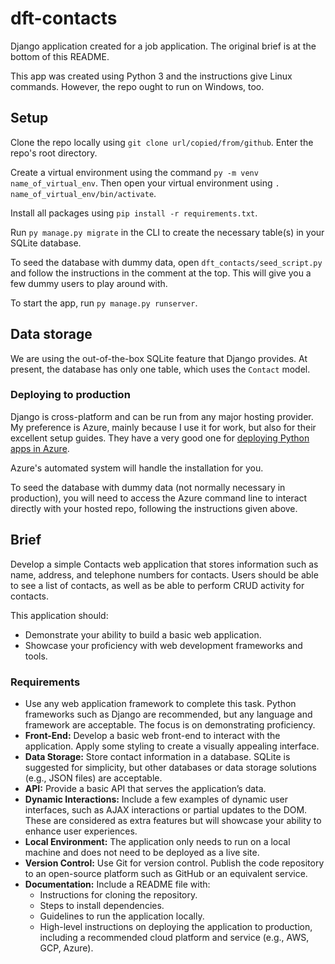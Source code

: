 # dft-contacts

Django application created for a job application. The original brief is at the bottom of this README.

This app was created using Python 3 and the instructions give Linux commands. However, the repo ought to run on Windows, too.

## Setup

Clone the repo locally using `git clone url/copied/from/github`. Enter the repo's root directory.

Create a virtual environment using the command `py -m venv name_of_virtual_env`. Then open your virtual environment using `. name_of_virtual_env/bin/activate`.

Install all packages using `pip install -r requirements.txt`.

Run `py manage.py migrate` in the CLI to create the necessary table(s) in your SQLite database.

To seed the database with dummy data, open `dft_contacts/seed_script.py` and follow the instructions in the comment at the top. This will give you a few dummy users to play around with.

To start the app, run `py manage.py runserver`.

## Data storage

We are using the out-of-the-box SQLite feature that Django provides. At present, the database has only one table, which uses the `Contact` model.

### Deploying to production

Django is cross-platform and can be run from any major hosting provider. My preference is Azure, mainly because I use it for work, but also for their excellent setup guides. They have a very good one for [deploying Python apps in Azure](https://learn.microsoft.com/en-us/azure/app-service/quickstart-python?tabs=flask%2Cwindows%2Cazure-cli%2Cazure-cli-deploy%2Cdeploy-instructions-azportal%2Cterminal-bash%2Cdeploy-instructions-zip-azcli#create-a-web-app-in-azure).

Azure's automated system will handle the installation for you.

To seed the database with dummy data (not normally necessary in production), you will need to access the Azure command line to interact directly with your hosted repo, following the instructions given above.

## Brief

Develop a simple Contacts web application that stores information such as name, address, and telephone numbers for contacts. Users should be able to see a list of contacts, as well as be able to perform CRUD activity for contacts.

This application should:

- Demonstrate your ability to build a basic web application.
- Showcase your proficiency with web development frameworks and tools.

### Requirements

- Use any web application framework to complete this task. Python frameworks such as Django are recommended, but any language and framework are acceptable. The focus is on demonstrating proficiency.
- **Front-End:** Develop a basic web front-end to interact with the application. Apply some styling to create a visually appealing interface.
- **Data Storage:** Store contact information in a database. SQLite is suggested for simplicity, but other databases or data storage solutions (e.g., JSON files) are acceptable.
- **API:** Provide a basic API that serves the application’s data.
- **Dynamic Interactions:** Include a few examples of dynamic user interfaces, such as AJAX interactions or partial updates to the DOM. These are considered as extra features but will showcase your ability to enhance user experiences.
- **Local Environment:** The application only needs to run on a local machine and does not need to be deployed as a live site.
- **Version Control:** Use Git for version control. Publish the code repository to an open-source platform such as GitHub or an equivalent service.
- **Documentation:** Include a README file with:
  - Instructions for cloning the repository.
  - Steps to install dependencies.
  - Guidelines to run the application locally.
  - High-level instructions on deploying the application to production, including a recommended cloud platform and service (e.g., AWS, GCP, Azure).

